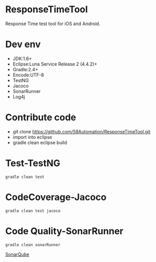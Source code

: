 # ResponseTimeTool
Response  Time test tool for iOS and Android.


# Dev env

- JDK:1.6+
- Eclipse:Luna Service Release 2 (4.4.2)+
- Gradle:2.4+
- Encode:UTF-8
- TestNG
- Jacoco
- SonarRunner
- Log4j

# Contribute code

- git clone https://github.com/58Automation/ResponseTimeTool.git
- import into eclipse
- gradle clean eclipse build


# Test-TestNG

`gradle clean test`


# CodeCoverage-Jacoco

`gradle clean test jacoco`

# Code Quality-SonarRunner

`gradle clean sonarRunner`

[SonarQube](http://10.58.37.253:9000/dashboard/index/5841)








